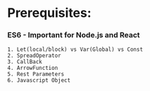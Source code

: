 # Prerequisites:
### ES6 - Important for Node.js and React
```
1. Let(local/block) vs Var(Global) vs Const
2. SpreadOperator
3. CallBack
4. ArrowFunction
5. Rest Parameters
6. Javascript Object
```